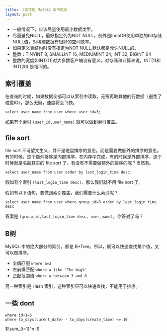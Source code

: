 ```yaml
---
title: 《高性能 MySQL》读书笔记
layout: post
---
```


- 一般情况下，应该尽量使用最小数据类型。
- 尽量避免NULL，最好指定列为NOT NULL。例外是InnoDB使用单独的bit存储NULL值，对稀疏数据有很好的空间效率。
- 如果定义表结构时没有指定为NOT NULL,默认都是允许NULL的。
- 整数：TINYINT 8, SMALLINT 16, MEDIUMINT 24, INT 32, BIGINT 64
- 整数的宽度如INT(11)对大多数客户端没有意义。对存储和计算来说，INT(1)和INT(20) 是相同的。

索引覆盖
---------

在查询的时候，如果数据全部可以从索引中读取，无需再取其他的行数据（避免了磁盘IO），那么无疑，速度将会飞快。

    select user_name from user where user_id=3;

如果有个索引 `(user_id,user_name)` 就可以做到索引覆盖。

file sort
----------

file sort 不可望文生义，并不是磁盘排序的意思。而是需要做额外的排序的意思。有的时候，这个额外排序是内部排序，在内存中完成，有的时候是外部排序，这个时候就是名副其实的 file sort 了。有没有不需要做额外的排序的呢？当然有。

    select user_name from user order by last_login_time desc;

假如有个索引 `(last_login_time desc)`，那么我们就不用 file sort 了。

假如有以下语句，要做到索引覆盖，我们需要什么索引呢？

    select user_name from user where group_id=3 order by last_login_time desc

答案是 `(group_id,last_login_time desc, user_name)`，你答对了吗？

B树
------

MySQL 中的绝大部分的索引，都是 B+Tree。所以，既可以快速查找某个值，又可以做排序。

- 全值匹配 `where a=3`
- 左前缀匹配 `where a like 'The big%'`
- 匹配范围值 `where a between 3 and 8`

另一种索引是 Hash 索引，这种索引只可以快速查找，不能用于排序。

一些 dont
--------------

    where id+1=5
    where to_days(curent_date) - to_days(create_time) <= 10
    

$\sum_{i=1}^n i$